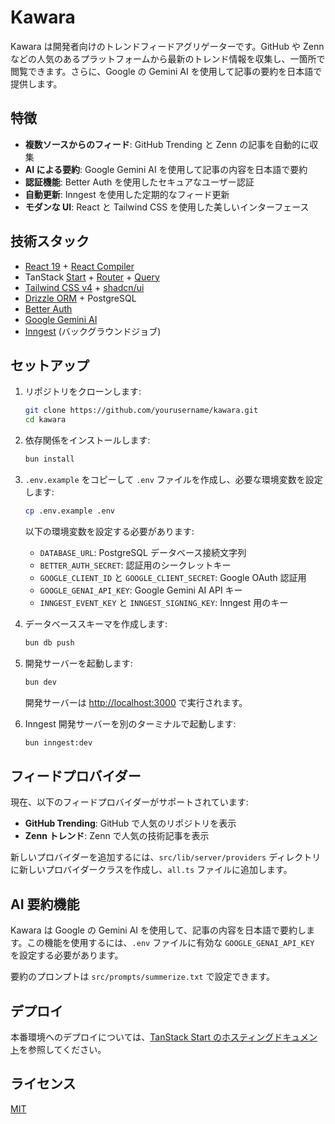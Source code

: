 # Kawara

Kawara は開発者向けのトレンドフィードアグリゲーターです。GitHub や Zenn などの人気のあるプラットフォームから最新のトレンド情報を収集し、一箇所で閲覧できます。さらに、Google の Gemini AI を使用して記事の要約を日本語で提供します。

## 特徴

- **複数ソースからのフィード**: GitHub Trending と Zenn の記事を自動的に収集
- **AI による要約**: Google Gemini AI を使用して記事の内容を日本語で要約
- **認証機能**: Better Auth を使用したセキュアなユーザー認証
- **自動更新**: Inngest を使用した定期的なフィード更新
- **モダンな UI**: React と Tailwind CSS を使用した美しいインターフェース

## 技術スタック

- [React 19](https://react.dev) + [React Compiler](https://react.dev/learn/react-compiler)
- TanStack [Start](https://tanstack.com/start/latest) + [Router](https://tanstack.com/router/latest) + [Query](https://tanstack.com/query/latest)
- [Tailwind CSS v4](https://tailwindcss.com/) + [shadcn/ui](https://ui.shadcn.com/)
- [Drizzle ORM](https://orm.drizzle.team/) + PostgreSQL
- [Better Auth](https://www.better-auth.com/)
- [Google Gemini AI](https://ai.google.dev/)
- [Inngest](https://www.inngest.com/) (バックグラウンドジョブ)

## セットアップ

1. リポジトリをクローンします:

   ```bash
   git clone https://github.com/yourusername/kawara.git
   cd kawara
   ```

2. 依存関係をインストールします:

   ```bash
   bun install
   ```

3. `.env.example` をコピーして `.env` ファイルを作成し、必要な環境変数を設定します:

   ```bash
   cp .env.example .env
   ```

   以下の環境変数を設定する必要があります:
   - `DATABASE_URL`: PostgreSQL データベース接続文字列
   - `BETTER_AUTH_SECRET`: 認証用のシークレットキー
   - `GOOGLE_CLIENT_ID` と `GOOGLE_CLIENT_SECRET`: Google OAuth 認証用
   - `GOOGLE_GENAI_API_KEY`: Google Gemini AI API キー
   - `INNGEST_EVENT_KEY` と `INNGEST_SIGNING_KEY`: Inngest 用のキー

4. データベーススキーマを作成します:

   ```bash
   bun db push
   ```

5. 開発サーバーを起動します:

   ```bash
   bun dev
   ```

   開発サーバーは [http://localhost:3000](http://localhost:3000) で実行されます。

6. Inngest 開発サーバーを別のターミナルで起動します:

   ```bash
   bun inngest:dev
   ```

## フィードプロバイダー

現在、以下のフィードプロバイダーがサポートされています:

- **GitHub Trending**: GitHub で人気のリポジトリを表示
- **Zenn トレンド**: Zenn で人気の技術記事を表示

新しいプロバイダーを追加するには、`src/lib/server/providers` ディレクトリに新しいプロバイダークラスを作成し、`all.ts` ファイルに追加します。

## AI 要約機能

Kawara は Google の Gemini AI を使用して、記事の内容を日本語で要約します。この機能を使用するには、`.env` ファイルに有効な `GOOGLE_GENAI_API_KEY` を設定する必要があります。

要約のプロンプトは `src/prompts/summerize.txt` で設定できます。

## デプロイ

本番環境へのデプロイについては、[TanStack Start のホスティングドキュメント](https://tanstack.com/start/latest/docs/framework/react/hosting)を参照してください。

## ライセンス

[MIT](LICENSE)
